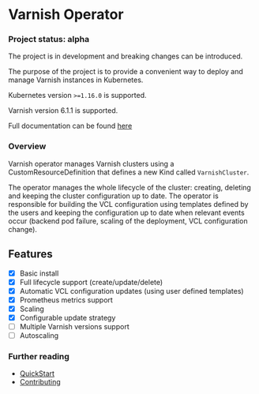 # Varnish Operator

### Project status: alpha
The project is in development and breaking changes can be introduced.

The purpose of the project is to provide a convenient way to deploy and manage Varnish instances in Kubernetes.

Kubernetes version `>=1.16.0` is supported.

Varnish version 6.1.1 is supported.

Full documentation can be found [here](https://ibm.github.io/varnish-operator/)

### Overview

Varnish operator manages Varnish clusters using a CustomResourceDefinition that defines a new Kind called `VarnishCluster`. 

The operator manages the whole lifecycle of the cluster: creating, deleting and keeping the cluster configuration up to date. The operator is responsible for building the VCL configuration using templates defined by the users and keeping the configuration up to date when relevant events occur (backend pod failure, scaling of the deployment, VCL configuration change).

## Features

 * [x] Basic install
 * [x] Full lifecycle support (create/update/delete)
 * [x] Automatic VCL configuration updates (using user defined templates)
 * [x] Prometheus metrics support
 * [x] Scaling
 * [x] Configurable update strategy
 * [ ] Multiple Varnish versions support
 * [ ] Autoscaling

### Further reading

* [QuickStart](https://ibm.github.io/varnish-operator/quick-start.html)
* [Contributing](https://ibm.github.io/varnish-operator/development.html)
